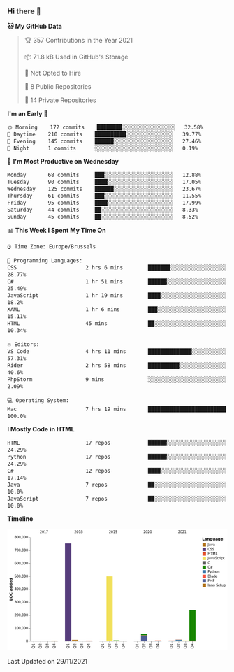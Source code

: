 ### Hi there 👋

<!--START_SECTION:waka-->
**🐱 My GitHub Data** 

> 🏆 357 Contributions in the Year 2021
 > 
> 📦 71.8 kB Used in GitHub's Storage 
 > 
> 🚫 Not Opted to Hire
 > 
> 📜 8 Public Repositories 
 > 
> 🔑 14 Private Repositories  
 > 
**I'm an Early 🐤** 

```text
🌞 Morning    172 commits    ████████░░░░░░░░░░░░░░░░░   32.58% 
🌆 Daytime    210 commits    ██████████░░░░░░░░░░░░░░░   39.77% 
🌃 Evening    145 commits    ██████░░░░░░░░░░░░░░░░░░░   27.46% 
🌙 Night      1 commits      ░░░░░░░░░░░░░░░░░░░░░░░░░   0.19%

```
📅 **I'm Most Productive on Wednesday** 

```text
Monday       68 commits     ███░░░░░░░░░░░░░░░░░░░░░░   12.88% 
Tuesday      90 commits     ████░░░░░░░░░░░░░░░░░░░░░   17.05% 
Wednesday    125 commits    ██████░░░░░░░░░░░░░░░░░░░   23.67% 
Thursday     61 commits     ███░░░░░░░░░░░░░░░░░░░░░░   11.55% 
Friday       95 commits     ████░░░░░░░░░░░░░░░░░░░░░   17.99% 
Saturday     44 commits     ██░░░░░░░░░░░░░░░░░░░░░░░   8.33% 
Sunday       45 commits     ██░░░░░░░░░░░░░░░░░░░░░░░   8.52%

```


📊 **This Week I Spent My Time On** 

```text
⌚︎ Time Zone: Europe/Brussels

💬 Programming Languages: 
CSS                      2 hrs 6 mins        ███████░░░░░░░░░░░░░░░░░░   28.77% 
C#                       1 hr 51 mins        ██████░░░░░░░░░░░░░░░░░░░   25.49% 
JavaScript               1 hr 19 mins        ████░░░░░░░░░░░░░░░░░░░░░   18.2% 
XAML                     1 hr 6 mins         ███░░░░░░░░░░░░░░░░░░░░░░   15.11% 
HTML                     45 mins             ██░░░░░░░░░░░░░░░░░░░░░░░   10.34%

🔥 Editors: 
VS Code                  4 hrs 11 mins       ██████████████░░░░░░░░░░░   57.31% 
Rider                    2 hrs 58 mins       ██████████░░░░░░░░░░░░░░░   40.6% 
PhpStorm                 9 mins              ░░░░░░░░░░░░░░░░░░░░░░░░░   2.09%

💻 Operating System: 
Mac                      7 hrs 19 mins       █████████████████████████   100.0%

```

**I Mostly Code in HTML** 

```text
HTML                     17 repos            ██████░░░░░░░░░░░░░░░░░░░   24.29% 
Python                   17 repos            ██████░░░░░░░░░░░░░░░░░░░   24.29% 
C#                       12 repos            ████░░░░░░░░░░░░░░░░░░░░░   17.14% 
Java                     7 repos             ██░░░░░░░░░░░░░░░░░░░░░░░   10.0% 
JavaScript               7 repos             ██░░░░░░░░░░░░░░░░░░░░░░░   10.0%

```


**Timeline**

![Chart not found](https://raw.githubusercontent.com/guillaumedeplancke/guillaumedeplancke/main/charts/bar_graph.png) 


 Last Updated on 29/11/2021
<!--END_SECTION:waka-->
